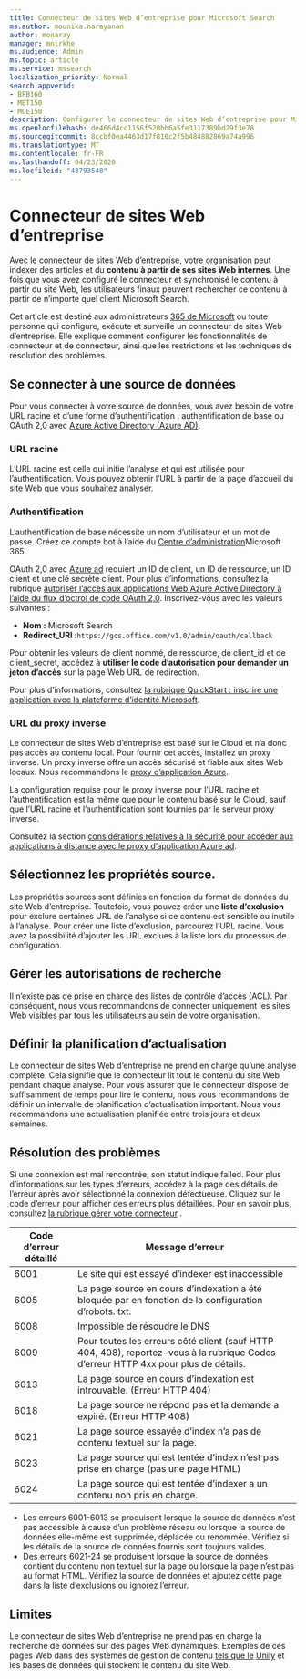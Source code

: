 ```yaml
---
title: Connecteur de sites Web d’entreprise pour Microsoft Search
ms.author: mounika.narayanan
author: monaray
manager: mnirkhe
ms.audience: Admin
ms.topic: article
ms.service: mssearch
localization_priority: Normal
search.appverid:
- BFB160
- MET150
- MOE150
description: Configurer le connecteur de sites Web d’entreprise pour Microsoft Search
ms.openlocfilehash: de466d4cc1156f520bb6a5fe3117389bd29f3e78
ms.sourcegitcommit: 8ccbf0ea4463d17f810c2f5b484882869a74a996
ms.translationtype: MT
ms.contentlocale: fr-FR
ms.lasthandoff: 04/23/2020
ms.locfileid: "43793548"
---
```

# <a name="enterprise-websites-connector"></a>Connecteur de sites Web d’entreprise

Avec le connecteur de sites Web d’entreprise, votre organisation peut indexer des articles et du **contenu à partir de ses sites Web internes**. Une fois que vous avez configuré le connecteur et synchronisé le contenu à partir du site Web, les utilisateurs finaux peuvent rechercher ce contenu à partir de n’importe quel client Microsoft Search.

Cet article est destiné aux administrateurs [365 de Microsoft](https://www.microsoft.com/microsoft-365) ou toute personne qui configure, exécute et surveille un connecteur de sites Web d’entreprise. Elle explique comment configurer les fonctionnalités de connecteur et de connecteur, ainsi que les restrictions et les techniques de résolution des problèmes.  

## <a name="connect-to-a-data-source"></a>Se connecter à une source de données 
Pour vous connecter à votre source de données, vous avez besoin de votre URL racine et d’une forme d’authentification : authentification de base ou OAuth 2,0 avec [Azure Active Directory (Azure AD)](https://docs.microsoft.com/azure/active-directory/).

### <a name="root-url"></a>URL racine
L’URL racine est celle qui initie l’analyse et qui est utilisée pour l’authentification. Vous pouvez obtenir l’URL à partir de la page d’accueil du site Web que vous souhaitez analyser.

### <a name="authentication"></a>Authentification 
L’authentification de base nécessite un nom d’utilisateur et un mot de passe. Créez ce compte bot à l’aide du [Centre d’administration](https://admin.microsoft.com)Microsoft 365.

OAuth 2,0 avec [Azure ad](https://docs.microsoft.com/azure/active-directory/) requiert un ID de client, un ID de ressource, un ID client et une clé secrète client.
Pour plus d’informations, consultez la rubrique [autoriser l’accès aux applications Web Azure Active Directory à l’aide du flux d’octroi de code OAuth 2,0](https://docs.microsoft.com/azure/active-directory/develop/v1-protocols-oauth-code). Inscrivez-vous avec les valeurs suivantes :
* **Nom :** Microsoft Search
* **Redirect_URI :**`https://gcs.office.com/v1.0/admin/oauth/callback`

Pour obtenir les valeurs de client nommé, de ressource, de client_id et de client_secret, accédez à **utiliser le code d’autorisation pour demander un jeton d’accès** sur la page Web URL de redirection.

Pour plus d’informations, consultez [la rubrique QuickStart : inscrire une application avec la plateforme d’identité Microsoft](https://docs.microsoft.com/azure/active-directory/develop/quickstart-register-app).

### <a name="reverse-proxy-url"></a>URL du proxy inverse 
Le connecteur de sites Web d’entreprise est basé sur le Cloud et n’a donc pas accès au contenu local. Pour fournir cet accès, installez un proxy inverse. Un proxy inverse offre un accès sécurisé et fiable aux sites Web locaux. Nous recommandons le [proxy d’application Azure](https://docs.microsoft.com/azure/active-directory/manage-apps/application-proxy).

La configuration requise pour le proxy inverse pour l’URL racine et l’authentification est la même que pour le contenu basé sur le Cloud, sauf que l’URL racine et l’authentification sont fournies par le serveur proxy inverse.

Consultez la section [considérations relatives à la sécurité pour accéder aux applications à distance avec le proxy d’application Azure ad](https://docs.microsoft.com/azure/active-directory/manage-apps/application-proxy-security).

## <a name="select-the-source-properties"></a>Sélectionnez les propriétés source. 
Les propriétés sources sont définies en fonction du format de données du site Web d’entreprise. Toutefois, vous pouvez créer une **liste d’exclusion** pour exclure certaines URL de l’analyse si ce contenu est sensible ou inutile à l’analyse. Pour créer une liste d’exclusion, parcourez l’URL racine. Vous avez la possibilité d’ajouter les URL exclues à la liste lors du processus de configuration.

## <a name="manage-search-permissions"></a>Gérer les autorisations de recherche 
Il n’existe pas de prise en charge des listes de contrôle d’accès (ACL). Par conséquent, nous vous recommandons de connecter uniquement les sites Web visibles par tous les utilisateurs au sein de votre organisation.

## <a name="set-the-refresh-schedule"></a>Définir la planification d’actualisation
Le connecteur de sites Web d’entreprise ne prend en charge qu’une analyse complète. Cela signifie que le connecteur lit tout le contenu du site Web pendant chaque analyse. Pour vous assurer que le connecteur dispose de suffisamment de temps pour lire le contenu, nous vous recommandons de définir un intervalle de planification d’actualisation important. Nous vous recommandons une actualisation planifiée entre trois jours et deux semaines. 

## <a name="troubleshooting"></a>Résolution des problèmes
Si une connexion est mal rencontrée, son statut indique failed. Pour plus d’informations sur les types d’erreurs, accédez à la page des détails de l’erreur après avoir sélectionné la connexion défectueuse.  Cliquez sur le code d’erreur pour afficher des erreurs plus détaillées. Pour en savoir plus, consultez [la rubrique gérer votre connecteur](https://docs.microsoft.com/microsoftsearch/manage-connector) .

 **Code d’erreur détaillé** | **Message d’erreur**
 --- | --- 
 6001   | Le site qui est essayé d’indexer est inaccessible 
 6005 | La page source en cours d’indexation a été bloquée par en fonction de la configuration d’robots. txt.
 6008 | Impossible de résoudre le DNS
 6009 | Pour toutes les erreurs côté client (sauf HTTP 404, 408), reportez-vous à la rubrique Codes d’erreur HTTP 4xx pour plus de détails.
 6013 | La page source en cours d’indexation est introuvable. (Erreur HTTP 404)
 6018 | La page source ne répond pas et la demande a expiré. (Erreur HTTP 408)
 6021 | La page source essayée d’index n’a pas de contenu textuel sur la page.
 6023 | La page source qui est tentée d’index n’est pas prise en charge (pas une page HTML)
 6024 | La page source qui est tentée d’indexer a un contenu non pris en charge.

* Les erreurs 6001-6013 se produisent lorsque la source de données n’est pas accessible à cause d’un problème réseau ou lorsque la source de données elle-même est supprimée, déplacée ou renommée. Vérifiez si les détails de la source de données fournis sont toujours valides.
* Des erreurs 6021-24 se produisent lorsque la source de données contient du contenu non textuel sur la page ou lorsque la page n’est pas au format HTML. Vérifiez la source de données et ajoutez cette page dans la liste d’exclusions ou ignorez l’erreur.

## <a name="limitations"></a>Limites
Le connecteur de sites Web d’entreprise ne prend pas en charge la recherche de données sur des pages Web dynamiques. Exemples de ces pages Web dans des systèmes de gestion de contenu [tels que le](https://www.atlassian.com/software/confluence) [Unily](https://www.unily.com/) et les bases de données qui stockent le contenu du site Web.
